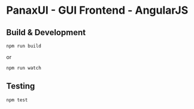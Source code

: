 # PanaxUI - GUI Frontend - AngularJS 

## Build & Development

`npm run build`

or

`npm run watch`

## Testing

`npm test`
